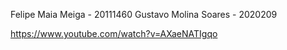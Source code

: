 Felipe Maia Meiga - 20111460
Gustavo Molina Soares - 2020209

https://www.youtube.com/watch?v=AXaeNATIgqo
